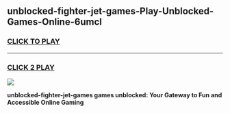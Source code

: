 
## unblocked-fighter-jet-games-Play-Unblocked-Games-Online-6umcl
<h3>
<a href="https://premium76.site?title=unblocked-fighter-jet-games&ref=25A">CLICK TO PLAY</a></h3>
<hr>

<h3>
<a href="https://premium76.site?title=unblocked-fighter-jet-games&ref=25A">CLICK 2 PLAY</a>
  
</h3>

<a href="https://premium76.site?title=unblocked-fighter-jet-games&ref=25A"><img src="https://clearcache.store/games.png"></a>


**unblocked-fighter-jet-games games unblocked: Your Gateway to Fun and Accessible Online Gaming**

